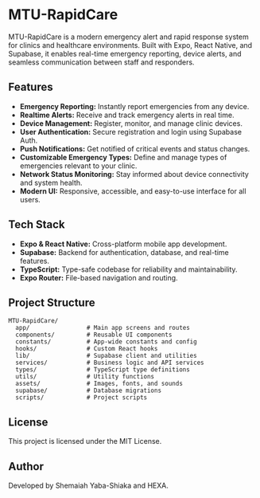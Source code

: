 # MTU-RapidCare

MTU-RapidCare is a modern emergency alert and rapid response system for clinics and healthcare environments. Built with Expo, React Native, and Supabase, it enables real-time emergency reporting, device alerts, and seamless communication between staff and responders.

## Features

- **Emergency Reporting:** Instantly report emergencies from any device.
- **Realtime Alerts:** Receive and track emergency alerts in real time.
- **Device Management:** Register, monitor, and manage clinic devices.
- **User Authentication:** Secure registration and login using Supabase Auth.
- **Push Notifications:** Get notified of critical events and status changes.
- **Customizable Emergency Types:** Define and manage types of emergencies relevant to your clinic.
- **Network Status Monitoring:** Stay informed about device connectivity and system health.
- **Modern UI:** Responsive, accessible, and easy-to-use interface for all users.

## Tech Stack

- **Expo & React Native:** Cross-platform mobile app development.
- **Supabase:** Backend for authentication, database, and real-time features.
- **TypeScript:** Type-safe codebase for reliability and maintainability.
- **Expo Router:** File-based navigation and routing.

## Project Structure

```
MTU-RapidCare/
  app/                # Main app screens and routes
  components/         # Reusable UI components
  constants/          # App-wide constants and config
  hooks/              # Custom React hooks
  lib/                # Supabase client and utilities
  services/           # Business logic and API services
  types/              # TypeScript type definitions
  utils/              # Utility functions
  assets/             # Images, fonts, and sounds
  supabase/           # Database migrations
  scripts/            # Project scripts
```

## License

This project is licensed under the MIT License.

## Author

Developed by Shemaiah Yaba-Shiaka and HEXA.
